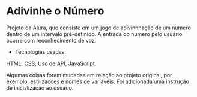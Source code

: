 # Adivinhe o Número

Projeto da Alura, que consiste em um jogo de adivinnhação de um número dentro de um intervalo pré-definido. A entrada do número pelo usuário ocorre com reconhecimento de voz.

- Tecnologias usadas: 

HTML,
CSS,
Uso de API,
JavaScript.

Algumas coisas foram mudadas em relação ao projeto original, por exemplo, estilizações e nomes de variáveis. Foi adicionada uma instrução de inícialização ao usuário.
